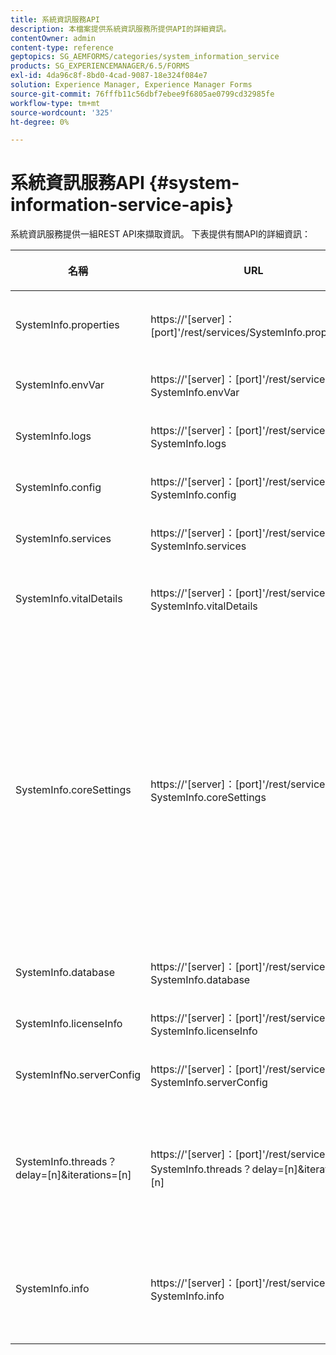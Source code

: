 ```yaml
---
title: 系統資訊服務API
description: 本檔案提供系統資訊服務所提供API的詳細資訊。
contentOwner: admin
content-type: reference
geptopics: SG_AEMFORMS/categories/system_information_service
products: SG_EXPERIENCEMANAGER/6.5/FORMS
exl-id: 4da96c8f-8bd0-4cad-9087-18e324f084e7
solution: Experience Manager, Experience Manager Forms
source-git-commit: 76fffb11c56dbf7ebee9f6805ae0799cd32985fe
workflow-type: tm+mt
source-wordcount: '325'
ht-degree: 0%

---
```


# 系統資訊服務API {#system-information-service-apis}

系統資訊服務提供一組REST API來擷取資訊。 下表提供有關API的詳細資訊：

<table>
 <thead>
  <tr>
   <th><p>名稱</p></th>
   <th><p>URL</p></th>
   <th><p>說明</p></th>
  </tr>
 </thead>
 <tbody>
  <tr>
   <td><p>SystemInfo.properties</p></td>
   <td><p>https://'[server]：[port]'/rest/services/SystemInfo.properties'</p></td>
   <td><p>此API是以下專案的包裝函式： <a href="https://docs.oracle.com/javase/6/docs/api/java/lang/System.html#getProperties()">system.getProperties</a> Java API。 它會擷取目前工作環境的設定。 </p></td>
  </tr>
  <tr>
   <td><p>SystemInfo.envVar</p></td>
   <td><p>https://'[server]：[port]'/rest/services/ SystemInfo.envVar</p></td>
   <td><p>擷取主機作業系統的所有環境變數。 </p></td>
  </tr>
  <tr>
   <td><p>SystemInfo.logs</p></td>
   <td><p>https://'[server]：[port]'/rest/services/ SystemInfo.logs</p></td>
   <td><p>下載包含應用程式伺服器記錄的zip檔案。 </p></td>
  </tr>
  <tr>
   <td><p>SystemInfo.config</p></td>
   <td><p>https://'[server]：[port]'/rest/services/ SystemInfo.config</p></td>
   <td><p>擷取config.xml檔案的所有內容。 </p></td>
  </tr>
  <tr>
   <td><p>SystemInfo.services</p></td>
   <td><p>https://'[server]：[port]'/rest/services/ SystemInfo.services</p></td>
   <td><p>擷取AEM表單服務的狀態和設定引數。</p></td>
  </tr>
  <tr>
   <td><p>SystemInfo.vitalDetails</p></td>
   <td><p>https://'[server]：[port]'/rest/services/ SystemInfo.vitalDetails</p></td>
   <td><p>擷取伺服器運作時間、JVM引數、系統記憶體、棧積大小、作業系統名稱、作用中執行緒的數目以及執行緒計數。 </p></td>
  </tr>
  <tr>
   <td><p>SystemInfo.coreSettings</p></td>
   <td><p>https://'[server]：[port]'/rest/services/ SystemInfo.coreSettings</p></td>
   <td><p>擷取下列屬性的值：</p>
    <ul>
     <li><p>AdobeTempDir</p></li>
     <li><p>AdobeServerFontDir</p></li>
     <li><p>CustomerFontDir</p></li>
     <li><p>GlobalDocumentStorageRootDir</p></li>
     <li><p>DefaultDocumentMaxInlineSize</p></li>
     <li><p>DefaultDocumentDisposalTimeout</p></li>
     <li><p>EnableDocumentDBStorage</p></li>
     <li><p>GlobalDocumentStorageUseNetworkShare</p></li>
     <li><p>EnableFIPS</p></li>
     <li><p>啟用WSDL</p></li>
     <li><p>資料服務組態檔 </p></li>
     <li><p>EnableRDS</p></li>
    </ul><p></p></td>
  </tr>
  <tr>
   <td><p>SystemInfo.database</p></td>
   <td><p>https://'[server]：[port]'/rest/services/ SystemInfo.database</p></td>
   <td><p>擷取有關資料庫的詳細資訊。</p></td>
  </tr>
  <tr>
   <td><p>SystemInfo.licenseInfo</p></td>
   <td><p>https://'[server]：[port]'/rest/services/ SystemInfo.licenseInfo</p></td>
   <td><p>擷取已安裝的AEM表單元件的版本和授權資訊。 </p></td>
  </tr>
  <tr>
   <td><p>SystemInfNo.serverConfig</p></td>
   <td><p>https://'[server]：[port]'/rest/services/ SystemInfo.serverConfig</p></td>
   <td><p>下載主機應用程式伺服器的組態檔。 </p></td>
  </tr>
  <tr>
   <td><p>SystemInfo.threads？delay=[n]&amp;iterations=[n]</p></td>
   <td><p>https://'[server]：[port]'/rest/services/ SystemInfo.threads？delay=[n]&amp;iterations=[n]</p></td>
   <td><p>擷取作用中執行緒的計數和棧疊追蹤。 它接受下列引數：</p>
    <ul>
     <li><p>反複專案= [n]：指定反複專案的計數。 以數字取代n。 </p></li>
     <li><p>Delay= [n]：指定在開始下一個反複專案之前要等待的毫秒數。 </p></li>
    </ul><p></p></td>
  </tr>
  <tr>
   <td><p>SystemInfo.info</p></td>
   <td><p>https://'[server]：[port]'/rest/services/ SystemInfo.info</p></td>
   <td><p>此API是所有系統資訊服務API的包裝函式。 在內部，它會執行所有系統資訊API並以zip格式下載資訊。 </p><p><i><strong>注意</strong>： SystemInfo.info不提供作用中執行緒的計數和棧疊追蹤。 </i></p></td>
  </tr>
 </tbody>
</table>
